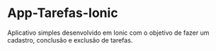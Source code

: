# App-Tarefas-Ionic
Aplicativo simples desenvolvido em Ionic com o objetivo de fazer um cadastro, conclusão e exclusão de tarefas.
